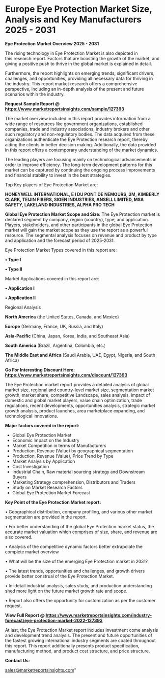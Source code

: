  # Europe Eye Protection Market Size, Analysis and Key Manufacturers 2025 - 2031

<Strong> Eye Protection Market Overview 2025 - 2031</strong>

The rising technology in Eye Protection Market is also depicted in this research report. Factors that are boosting the growth of the market, and giving a positive push to thrive in the global market is explained in detail.

Furthermore, the report highlights on emerging trends, significant drivers, challenges, and opportunities, providing all necessary data for thriving in the industry. This report market research offers a comprehensive perspective, including an in-depth analysis of the present and future scenarios within the industry.

<strong>Request Sample Report @ <a href=https://www.marketreportsinsights.com/sample/127393>https://www.marketreportsinsights.com/sample/127393</a></strong>

The market overview included in this report provides information from a wide range of resources like government organizations, established companies, trade and industry associations, industry brokers and other such regulatory and non-regulatory bodies. The data acquired from these organizations authenticate the Eye Protection research report, thereby aiding the clients in better decision making. Additionally, the data provided in this report offers a contemporary understanding of the market dynamics.

The leading players are focusing mainly on technological advancements in order to improve efficiency. The long-term development patterns for this market can be captured by continuing the ongoing process improvements and financial stability to invest in the best strategies.

Top Key players of Eye Protection Market are:

<strong>HONEYWELL INTERNATIONAL, E I DU PONT DE NEMOURS, 3M, KIMBERLY CLARK, TEIJIN FIBERS, SIOEN INDUSTRIES, ANSELL LIMITED, MSA SAFETY, LAKELAND INDUSTRIES, ALPHA PRO TECH</strong>

<strong><b>Global Eye Protection Market Scope and Size:</b></strong>
The Eye Protection market is declared segment by company, region (country), type, and application. Players, stakeholders, and other participants in the global Eye Protection market will gain the market scope as they use the report as a powerful resource. The segmental analysis focuses on revenue and product by type and application and the forecast period of 2025-2031.

Eye Protection Market Types covered in this report are:

<strong>• Type I

• Type II</strong>

Market Applications covered in this report are:

<strong>• Application I

• Application II</strong> 

Regional Analysis

<strong>North America</strong> (the United States, Canada, and Mexico)

<strong>Europe</strong> (Germany, France, UK, Russia, and Italy)

<strong>Asia-Pacific</strong> (China, Japan, Korea, India, and Southeast Asia)

<strong>South America</strong> (Brazil, Argentina, Colombia, etc.)

<strong>The Middle East and Africa</strong> (Saudi Arabia, UAE, Egypt, Nigeria, and South Africa)

<strong>Go For Interesting Discount Here: <a href=https://www.marketreportsinsights.com/discount/127393>https://www.marketreportsinsights.com/discount/127393</a></strong>

The Eye Protection market report provides a detailed analysis of global market size, regional and country-level market size, segmentation market growth, market share, competitive Landscape, sales analysis, impact of domestic and global market players, value chain optimization, trade regulations, recent developments, opportunities analysis, strategic market growth analysis, product launches, area marketplace expanding, and technological innovations.

<strong><b>Major factors covered in the report:</b></strong>
<ul>
  <li>Global Eye Protection Market </li>
  <li>Economic Impact on the Industry</li>
  <li>Market Competition in terms of Manufacturers</li>
  <li>Production, Revenue (Value) by geographical segmentation</li>
  <li>Production, Revenue (Value), Price Trend by Type</li>
  <li>Market Analysis by Application</li>
  <li>Cost Investigation</li>
  <li>Industrial Chain, Raw material sourcing strategy and Downstream Buyers</li>
  <li>Marketing Strategy comprehension, Distributors and Traders</li>
  <li>Study on Market Research Factors</li>
  <li>Global Eye Protection Market Forecast</li>
</ul>

<strong><b>Key Point of the Eye Protection Market report:</b></strong>

• Geographical distribution, company profiling, and various other market segmentation are provided in the report.

• For better understanding of the global Eye Protection market status, the accurate market valuation which comprises of size, share, and revenue are also covered.

• Analysis of the competitive dynamic factors better extrapolate the complete market overview

• What will be the size of the emerging Eye Protection market in 2031?

• The latest trends, opportunities and challenges, and growth drivers provide better construal of the Eye Protection Market.

• In-detail industrial analysis, sales study, and production understanding shed more light on the future market growth rate and scope.

• Report also offers the opportunity for customization as per the customer request.

<strong><b>View Full Report @ <a href=https://www.marketreportsinsights.com/industry-forecast/eye-protection-market-2022-127393>https://www.marketreportsinsights.com/industry-forecast/eye-protection-market-2022-127393</a></b></strong>


At last, the Eye Protection Market report includes investment come analysis and development trend analysis. The present and future opportunities of the fastest growing international industry segments are coated throughout this report. This report additionally presents product specification, manufacturing method, and product cost structure, and price structure.

<strong>Contact Us:</strong>

sales@marketreportsinsights.com"
